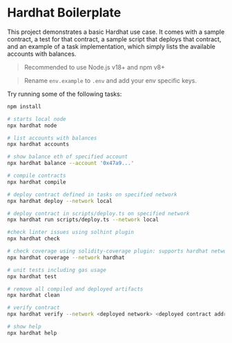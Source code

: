 # Hardhat Boilerplate

This project demonstrates a basic Hardhat use case. It comes with a sample contract, a test for that contract, a sample script that deploys that contract, and an example of a task implementation, which simply lists the available accounts with balances.

> Recommended to use Node.js v18+ and npm v8+

> Rename `env.example` to `.env` and add your env specific keys.

Try running some of the following tasks:

```bash
npm install

# starts local node
npx hardhat node

# list accounts with balances
npx hardhat accounts

# show balance eth of specified account
npx hardhat balance --account '0x47a9...'

# compile contracts
npx hardhat compile

# deploy contract defined in tasks on specified network
npx hardhat deploy --network local

# deploy contract in scripts/deploy.ts on specified network
npx hardhat run scripts/deploy.ts --network local

#check linter issues using solhint plugin
npx hardhat check

# check coverage using solidity-coverage plugin: supports hardhat network only
npx hardhat coverage --network hardhat

# unit tests including gas usage
npx hardhat test

# remove all compiled and deployed artifacts
npx hardhat clean

# verify contract
npx hardhat verify --network <deployed network> <deployed contract address> "<constructor1>" "<constructor2>"

# show help
npx hardhat help
```
